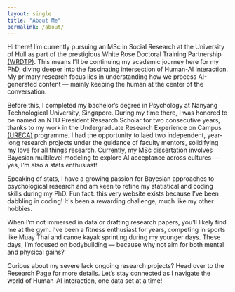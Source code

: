 ```yaml
---
layout: single
title: "About Me"
permalink: /about/
---
```


Hi there! I’m currently pursuing an MSc in Social Research at the University of Hull as part of the prestigious White Rose Doctoral Training Partnership [(WRDTP)](https://wrdtp.ac.uk/). This means I’ll be continuing my academic journey here for my PhD, diving deeper into the fascinating intersection of Human-AI interaction. My primary research focus lies in understanding how we process AI-generated content — mainly keeping the human at the center of the conversation.

Before this, I completed my bachelor’s degree in Psychology at Nanyang Technological University, Singapore. During my time there, I was honored to be named an NTU President Research Scholar for two consecutive years, thanks to my work in the Undergraduate Research Experience on Campus [(URECA)](https://www.ntu.edu.sg/education/undergraduate-research-experience-on-campus-(ureca)) programme. I had the opportunity to laed two independent, year-long research projects under the guidance of faculty mentors, solidifying my love for all things research. Currently, my MSc dissertation involves Bayesian multilevel modeling to explore AI acceptance across cultures — yes, I’m also a stats enthusiast!

Speaking of stats, I have a growing passion for Bayesian approaches to psychological research and am keen to refine my statistical and coding skills during my PhD. Fun fact: this very website exists because I’ve been dabbling in coding! It's been a rewarding challenge, much like my other hobbies.

When I’m not immersed in data or drafting research papers, you’ll likely find me at the gym. I’ve been a fitness enthusiast for years, competing in sports like Muay Thai and canoe kayak sprinting during my younger days. These days, I’m focused on bodybuilding — because why not aim for both mental and physical gains?

Curious about my severe lack ongoing research projects? Head over to the Research Page for more details. Let’s stay connected as I navigate the world of Human-AI interaction, one data set at a time!